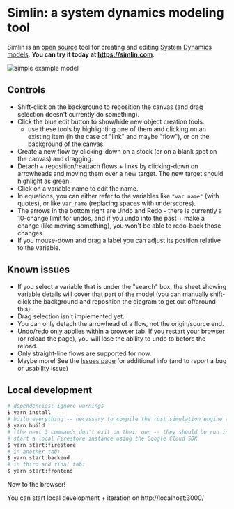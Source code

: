 # Simlin: a system dynamics modeling tool

Simlin is an [open source](LICENSE) tool for creating and editing [System Dynamics models](https://www.systemdynamics.org/what-is-sd#overview).  **You can try it today at https://simlin.com**.

![simple example model](doc/population-model.png)

## Controls

* Shift-click on the background to reposition the canvas (and drag selection doesn't currently do something).
* Click the blue edit button to show/hide new object creation tools.
  * use these tools by highlighting one of them and clicking on an existing item (in the case of "link" and maybe "flow"), or on the background of the canvas.
* Create a new flow by clicking-down on a stock (or on a blank spot on the canvas) and dragging.
* Detach + reposition/reattach flows + links by clicking-down on arrowheads and moving them over a new target.  The new target should highlight as green.
* Click on a variable name to edit the name.
* In equations, you can either refer to the variables like `"var name"` (with quotes), or like `var_name` (replacing spaces with underscores).
* The arrows in the bottom right are Undo and Redo - there is currently a 10-change limit for undos, and if you undo into the past + make a change (like moving something), you won't be able to redo-back those changes.
* If you mouse-down and drag a label you can adjust its position relative to the variable.

## Known issues

* If you select a variable that is under the "search" box, the sheet showing variable details will cover that part of the model (you can manually shift-click the background and reposition the diagram to get out of/around this).
* Drag selection isn't implemented yet.
* You can only detach the arrowhead of a flow, not the origin/source end.
* Undo/redo only applies within a browser tab.  If you restart your browser (or reload the page), you will lose the ability to undo to before the reload.
* Only straight-line flows are supported for now.
* Maybe more!  See the [Issues page](https://github.com/bpowers/simlin/issues) for additional info (and to report a bug or usability issue)

## Local development

```bash
# dependencies; ignore warnings
$ yarn install
# build everything -- necessary to compile the rust simulation engine to WebAssembly
$ yarn build
# (the next 3 commands don't exit on their own -- they should be run in 3 separate terminals)
# start a local Firestore instance using the Google Cloud SDK
$ yarn start:firestore
# in another tab:
$ yarn start:backend
# in third and final tab:
$ yarn start:frontend

```

Now to the browser!

You can start local development + iteration on http://localhost:3000/
